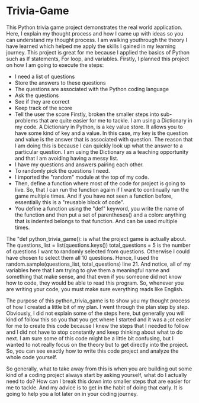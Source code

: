 # Trivia-Game
This Python trivia game project demonstrates the real world application. Here, I explain my thought process and how I came up with ideas so you can understand my thought process. I am walking youthrough the theory I have learned which helped me apply the skills I gained in my learning journey. This project is great for me because I applied the basics of Python such as If statements, For loop, and variables. Firstly, I planned this project on how I  am going to execute the steps:
- I need a list of questions
- Store the answers to these questions
- The questions are associated with the Python coding language
- Ask the questions
- See if they are correct
- Keep track of the score
- Tell the user the score
Firstly, broken the smaller steps into sub-problems that are quite easier for me to tackle. I am using a Dictionary in my code.  A Dictionary in Python, is a key value store. It allows you to have some kind of key and a value. In this case, my key is the question and value is the answer that is associated with question. The reason that I am doing this is because I can quickly look up what the answer to a particular question. I am using the Dictionary as a teaching opportunity and that I am avoiding having a messy list.
- I have my questions and answers pairing each other.
- To randomly pick the questions I need.
- I imported the "random" module at the top of my code.
- Then, define a function where most of the code for project is going to live. So, that I can run the function agaim if I want to continually run the game multiple times. And if you have not seen a function before, essentially this is a "reusable block of code".
- You define a function using the "def" keyword, you write the name of the function and then put a set of parentheses() and a colon: anything that is indented belongs to that function. And can be used multiple times.

The "def python_trivia_game(): is what the project game is actually about.
The questions_list = list(questions.keys())
    total_questions = 5
is the number of questions I want to randomly selected from questions. Otherwise I could have chosen to select them all 10 questions. Hence, I used the random.sample(questions_list, total_questions) line 21.
And notice, all of my variables here that I am trying to give them a meaningful  name and something that make sense, and that even if you someone did not know how to code, they would be able to read this program. So, whenever you are writing your code, you must make sure everything reads like English. 

The purpose of this python_trivia_game is to show you my thought process of how I created a little bit of my plan. I went through the plan step by step. Obviously, I did not explain some of the steps here, but generally you will kind of follow this so you that you get where I started and it was a ;ot easier for me to create this code because I knew the steps that I needed to follow and I did not have to stop constantly and keep thinking about what to do next. I am sure some of this code might be a little bit confusing, but I wanted to not really focus on the theory but to get directly into the project. So, you can see exactly how to write this code project and analyze the whole code yourself.

So generally, what to take away from this is when you are building out some kind of a coding project always start by asking yourself, what do I actually need to do? How can I break this down into smaller steps that are easier for me to tackle. And my advice is to get in the habit of doing that early. It is going to help you a lot later on in your coding journey. 
